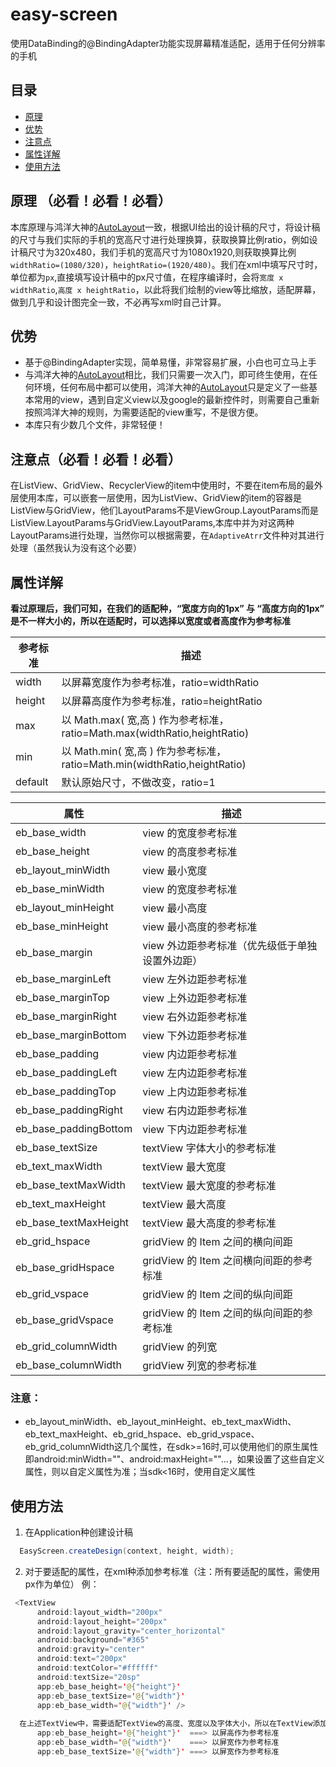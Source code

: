# easy-screen
使用DataBinding的@BindingAdapter功能实现屏幕精准适配，适用于任何分辨率的手机

## 目录
- [原理](#原理)
- [优势](#优势)
- [注意点](#注意点)
- [属性详解](#属性详解)
- [使用方法](#使用方法)

## 原理 （必看！必看！必看）
本库原理与鸿洋大神的[AutoLayout][autolayout]一致，根据UI给出的设计稿的尺寸，将设计稿的尺寸与我们实际的手机的宽高尺寸进行处理换算，获取换算比例ratio，例如设计稿尺寸为320x480，我们手机的宽高尺寸为1080x1920,则获取换算比例`widthRatio=(1080/320)`，`heightRatio=(1920/480)`。我们在xml中填写尺寸时，单位都为`px`,直接填写设计稿中的px尺寸值，在程序编译时，会将`宽度 x widthRatio`,`高度 x heightRatio`，以此将我们绘制的view等比缩放，适配屏幕，做到几乎和设计图完全一致，不必再写xml时自己计算。  

## 优势
- 基于@BindingAdapter实现，简单易懂，非常容易扩展，小白也可立马上手
- 与鸿洋大神的[AutoLayout][autolayout]相比，我们只需要一次入门，即可终生使用，在任何环境，任何布局中都可以使用，鸿洋大神的[AutoLayout][autolayout]只是定义了一些基本常用的view，遇到自定义view以及google的最新控件时，则需要自己重新按照鸿洋大神的规则，为需要适配的view重写，不是很方便。
- 本库只有少数几个文件，非常轻便！

## 注意点（必看！必看！必看）
在ListView、GridView、RecyclerView的item中使用时，不要在item布局的最外层使用本库，可以嵌套一层使用，因为ListView、GridView的item的容器是ListView与GridView，他们LayoutParams不是ViewGroup.LayoutParams而是ListView.LayoutParams与GridView.LayoutParams,本库中并为对这两种LayoutParams进行处理，当然你可以根据需要，在`AdaptiveAtrr`文件种对其进行处理（虽然我认为没有这个必要）

## 属性详解
**看过原理后，我们可知，在我们的适配种，“宽度方向的1px” 与 “高度方向的1px” 是不一样大小的，所以在适配时，可以选择以宽度或者高度作为参考标准**

| 参考标准 | 描述 |
| ---- | ---- |
| width | 以屏幕宽度作为参考标准，ratio=widthRatio |
| height | 以屏幕高度作为参考标准，ratio=heightRatio |
| max | 以 Math.max( 宽,高 ) 作为参考标准，ratio=Math.max(widthRatio,heightRatio) |
| min | 以 Math.min( 宽,高 ) 作为参考标准，ratio=Math.min(widthRatio,heightRatio) |
| default | 默认原始尺寸，不做改变，ratio=1 |


| 属性 | 描述 |
| ---- | ---- |
| eb_base_width | view 的宽度参考标准 |
| eb_base_height | view 的高度参考标准 |
| eb_layout_minWidth | view 最小宽度 |
| eb_base_minWidth | view 的宽度参考标准 |
| eb_layout_minHeight | view 最小高度 |
| eb_base_minHeight | view 最小高度的参考标准 |
| eb_base_margin | view 外边距参考标准（优先级低于单独设置外边距）|
| eb_base_marginLeft | view 左外边距参考标准 |
| eb_base_marginTop | view 上外边距参考标准 |
| eb_base_marginRight | view 右外边距参考标准 |
| eb_base_marginBottom | view 下外边距参考标准 |
| eb_base_padding | view 内边距参考标准 |
| eb_base_paddingLeft | view 左内边距参考标准 |
| eb_base_paddingTop | view 上内边距参考标准 |
| eb_base_paddingRight | view 右内边距参考标准 |
| eb_base_paddingBottom | view 下内边距参考标准 |
| eb_base_textSize | textView 字体大小的参考标准 |
| eb_text_maxWidth | textView 最大宽度 |
| eb_base_textMaxWidth | textView 最大宽度的参考标准 |
| eb_text_maxHeight | textView 最大高度 |
| eb_base_textMaxHeight | textView 最大高度的参考标准 |
| eb_grid_hspace | gridView 的 Item 之间的横向间距 |
| eb_base_gridHspace | gridView 的 Item 之间横向间距的参考标准 |
| eb_grid_vspace | gridView 的 Item 之间的纵向间距|
| eb_base_gridVspace | gridView 的 Item 之间的纵向间距的参考标准 |
| eb_grid_columnWidth | gridView 的列宽 |
| eb_base_columnWidth | gridView 列宽的参考标准 |

### 注意：
- eb_layout_minWidth、eb_layout_minHeight、eb_text_maxWidth、eb_text_maxHeight、eb_grid_hspace、eb_grid_vspace、eb_grid_columnWidth这几个属性，在sdk>=16时,可以使用他们的原生属性即android:minWidth=""、android:maxHeight=""...，如果设置了这些自定义属性，则以自定义属性为准；当sdk<16时，使用自定义属性

## 使用方法
1. 在Application种创建设计稿

```Java
  EasyScreen.createDesign(context, height, width);
```

2. 对于要适配的属性，在xml种添加参考标准（注：所有要适配的属性，需使用px作为单位）
例：
```Java
 <TextView
      android:layout_width="200px"
      android:layout_height="200px"
      android:layout_gravity="center_horizontal"
      android:background="#365"
      android:gravity="center"
      android:text="200px"
      android:textColor="#ffffff"
      android:textSize="20sp"
      app:eb_base_height='@{"height"}'
      app:eb_base_textSize='@{"width"}'
      app:eb_base_width='@{"width"}' />
      
  在上述TextView中，需要适配TextView的高度、宽度以及字体大小，所以在TextView添加自定义属性  
      app:eb_base_height='@{"height"}'  ===> 以屏高作为参考标准
      app:eb_base_width='@{"width"}'    ===> 以屏宽作为参考标准
      app:eb_base_textSize='@{"width"}' ===> 以屏宽作为参考标准
```

[autolayout]:http://blog.csdn.net/lmj623565791/article/details/49990941

